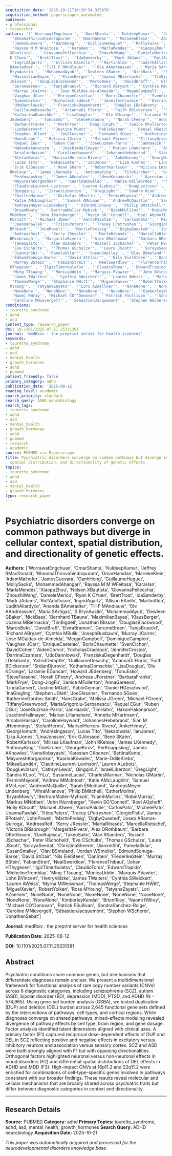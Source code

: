 ```yaml
---
acquisition_date: '2025-10-21T16:20:54.325076'
acquisition_method: paperscraper_automated
audience:
- professional
- researcher
authors: '[''WorrawatEngchuan'', ''OmarShanta'', ''KuldeepKumar'', ''Jeffrey RMacDonald'',
  ''BhoomaThiruvahindrapuram'', ''OmarHamdan'', ''MariekeKlein'', ''AdamMaihofer'',
  ''JamesGuevara'', ''OanhHong'', ''GuillaumeHuguet'', ''MollySacks'', ''MohammadAhangari'',
  ''Rayssa M M WFeitosa'', ''KaraHan'', ''MarlaMendes'', ''XiaopuZhou'', ''Nelson
  XBautista'', ''GiovannaPellecchia'', ''ZhouzhiWang'', ''DanieleMerico'', ''Ryan
  K CYuen'', ''BrettTrost'', ''IdaSønderby'', ''Mark JAdams'', ''RolfAdolfsson'',
  ''IngridAgartz'', ''Allison EAiello'', ''MartinAlda'', ''JudithAllardyce'', ''Ananda
  BAmstadter'', ''Till F MAndlauer'', ''Ole AAndreassen'', ''María SArtigas'', ''S
  BrynAustin'', ''MuhammadAyub'', ''Dewleen GBaker'', ''NickBass'', ''Bernhard TBaune'',
  ''MaximilianBayas'', ''KlausBerger'', ''Joanna MBiernacka'', ''TimBigdeli'', ''Jonathan
  IBisson'', ''DouglasBlackwood'', ''MarcoBoks'', ''DavidBraff'', ''ElviraBramon'',
  ''GeromeBreen'', ''TanjaBrueckl'', ''Richard ABryant'', ''Cynthia MBulik'', ''JosephBuxbaum'',
  ''Murray JCairns'', ''Jose MCaldas-de-Almeida'', ''MeganCampbell'', ''DominiqueCampion'',
  ''Vaughan JCarr'', ''EnriqueCastelao'', ''BorisChaumette'', ''SvenCichon'', ''DavidCohen'',
  ''AidenCorvin'', ''NicholasCraddock'', ''JenniferCrosbie'', ''DarrinaCzamara'',
  ''UdoDannlowski'', ''FranziskaDegenhardt'', ''Douglas LDelahanty'', ''AstridDempfle'',
  ''GuillaumeDesachy'', ''AriannaDi Florio'', ''Faith BDickerson'', ''SrdjanDjurovic'',
  ''KatharinaDomschke'', ''LisaDouglas'', ''Ole KDrange'', ''Laramie EDuncan'', ''Howard
  JEdenberg'', ''TonuEsko'', ''SteveFaraone'', ''Norah CFeeny'', ''Andreas JForstner'',
  ''BarbaraFranke'', ''MarkFrye'', ''Dong-JingFu'', ''Janice MFullerton'', ''AnnaGareeva'',
  ''LindaGarvert'', ''Justine MGatt'', ''PabloGejman'', ''Daniel HGeschwind'', ''InaGiegling'',
  ''Stephen JGlatt'', ''JoeGlessner'', ''Fernando SGoes'', ''KatherineGordon-Smith'',
  ''HansGrabe'', ''Melissa JGreen'', ''Michael FGreen'', ''TiffanyGreenwood'', ''MariaGrigoroiu-Serbanescu'',
  ''Raquel EGur'', ''Ruben CGur'', ''JoseGuzman-Parra'', ''JanHaavik'', ''TimHahn'',
  ''HakonHakonarson'', ''JoachimHallmayer'', ''Marian LHamshere'', ''Annette MHartmann'',
  ''ArsalanHassan'', ''CarolineHayward'', ''JohannesHebebrand'', ''Sian M JHemmings'',
  ''StefanHerms'', ''MarisolHerrera-Rivero'', ''AnkeHinney'', ''GeorgHomuth'', ''AndrésIngason'',
  ''Lucas TIto'', ''NakaoIwata'', ''IanJones'', ''Lisa AJones'', ''LinaJonsson'',
  ''Erik GJönsson'', ''René SKahn'', ''RobertKarlsson'', ''Milissa LKaufman'', ''John
  RKelsoe'', ''James LKennedy'', ''AnthonyKing'', ''TiloKircher'', ''GeorgeKirov'',
  ''PerKnappskog'', ''James AKnowles'', ''NeneKobayashi'', ''Karestan CKoenen'', ''BettinaKonte'',
  ''MayureshKorgaonkar'', ''KaarinaKowalec'', ''Marie-OdileKrebs'', ''MikaelLandén'',
  ''ClaudineLaurent-Levinson'', ''Lauren ALebois'', ''DougLevinson'', ''CathrynLewis'',
  ''QingqinLi'', ''IsraelLiberzon'', ''GregLight'', ''Sandra KLoo'', ''YiLu'', ''SusanneLucae'',
  ''CharlesMarmar'', ''Nicholas GMartin'', ''FerminMayoral'', ''Andrew MMcIntosh'',
  ''Katie AMcLaughlin'', ''Samuel AMcLean'', ''AndrewMcQuillin'', ''Sarah EMedland'',
  ''AndreasMeyer-Lindenberg'', ''VihraMilanova'', ''Philip BMitchell'', ''EstherMolina'',
  ''BryanMowry'', ''BertramMuller-Myhsok'', ''NiamhMullins'', ''RobinMurray'', ''Markus
  MNöthen'', ''John INurnberger'', "Kevin SO''Connell", ''Roel AOphoff'', ''Holly
  KOrcutt'', ''Michael JOwen'', ''AarnoPalotie'', ''CarlosPato'', ''MichelePato'',
  ''JoannaPawlak'', ''TriinuPeters'', ''Tracey LPetryshen'', ''GiorgioPistis'', ''James
  BPotash'', ''JohnPowell'', ''MartinPreisig'', ''DigbyQuested'', ''Josep ARamos-Quiroga'',
  ''AndreasReif'', ''Kerry JRessler'', ''MartaRibasés'', ''MarcellaRietschel'', ''Victoria
  BRisbrough'', ''MargaritaRivera'', ''Alex ORothbaum'', ''Barbara ORothbaum'', ''DanRujescu'',
  ''TakeoSaito'', ''Alan RSanders'', ''Russell JSchachar'', ''Peter RSchofield'',
  ''Eva CSchulte'', ''Thomas GSchulze'', ''Laura JScott'', ''SorayaSeedat'', ''ChristinaSheerin'',
  ''JianxinShi'', ''PamelaSklar'', ''SusanSmalley'', ''Olav BSmeland'', ''Jordan WSmoller'',
  ''EdmundSonuga-Barke'', ''David StClair'', ''Nils EielSteen'', ''DanStein'', ''FrederikeStein'',
  ''Murray BStein'', ''FabianStreit'', ''NealSwerdlow'', ''FlorenceThibaut'', ''Johan
  HThygesen'', ''IlgizTimerbulatov'', ''ClaudioToma'', ''EdwardTrapido'', ''MichelineTremblay'',
  ''Ming TTsuang'', ''MonicaUddin'', ''Marquis PVawter'', ''John BVincent'', ''HenryVölzke'',
  ''James TWalters'', ''Cynthia SWeickert'', ''Lauren AWeiss'', ''Myrna MWeissman'',
  ''ThomasWerge'', ''Stephanie HWitt'', ''MiguelXavier'', ''RobertYolken'', ''Ross
  MYoung'', ''TetyanaZayats'', ''Lori AZoellner'', ''NoneNone'', ''NoneNone'', ''NoneNone'',
  ''NoneNone'', ''NoneNone'', ''NoneNone'', ''NoneNone'', ''KimberleyKendall'', ''BrienRiley'',
  ''Naomi RWray'', "Michael CO''Donovan", ''Patrick FSullivan'', ''SandraSanchez-Roige'',
  ''Caroline MNievergelt'', ''SébastienJacquemont'', ''Stephen WScherer'', ''JonathanSebat'']'
conditions:
- tourette_syndrome
- adhd
- asd
content_type: research_paper
doi: 10.1101/2025.07.11.25331381
journal: 'medRxiv : the preprint server for health sciences'
keywords:
- tourette_syndrome
- adhd
- asd
- mental_health
- growth_hormones
- adhd
- pubmed
patient_friendly: false
primary_category: adhd
publication_date: '2025-08-12'
reading_level: academic
search_priority: standard
search_query: ADHD neurobiology
search_tags:
- tourette_syndrome
- adhd
- asd
- mental_health
- growth_hormones
- adhd
- pubmed
- research
- academic
source: PUBMED via Paperscraper
title: Psychiatric disorders converge on common pathways but diverge in cellular context,
  spatial distribution, and directionality of genetic effects.
topics:
- tourette_syndrome
- adhd
- asd
- mental_health
- growth_hormones
type: research_paper
---
```


# Psychiatric disorders converge on common pathways but diverge in cellular context, spatial distribution, and directionality of genetic effects.

**Authors:** ['WorrawatEngchuan', 'OmarShanta', 'KuldeepKumar', 'Jeffrey RMacDonald', 'BhoomaThiruvahindrapuram', 'OmarHamdan', 'MariekeKlein', 'AdamMaihofer', 'JamesGuevara', 'OanhHong', 'GuillaumeHuguet', 'MollySacks', 'MohammadAhangari', 'Rayssa M M WFeitosa', 'KaraHan', 'MarlaMendes', 'XiaopuZhou', 'Nelson XBautista', 'GiovannaPellecchia', 'ZhouzhiWang', 'DanieleMerico', 'Ryan K CYuen', 'BrettTrost', 'IdaSønderby', 'Mark JAdams', 'RolfAdolfsson', 'IngridAgartz', 'Allison EAiello', 'MartinAlda', 'JudithAllardyce', 'Ananda BAmstadter', 'Till F MAndlauer', 'Ole AAndreassen', 'María SArtigas', 'S BrynAustin', 'MuhammadAyub', 'Dewleen GBaker', 'NickBass', 'Bernhard TBaune', 'MaximilianBayas', 'KlausBerger', 'Joanna MBiernacka', 'TimBigdeli', 'Jonathan IBisson', 'DouglasBlackwood', 'MarcoBoks', 'DavidBraff', 'ElviraBramon', 'GeromeBreen', 'TanjaBrueckl', 'Richard ABryant', 'Cynthia MBulik', 'JosephBuxbaum', 'Murray JCairns', 'Jose MCaldas-de-Almeida', 'MeganCampbell', 'DominiqueCampion', 'Vaughan JCarr', 'EnriqueCastelao', 'BorisChaumette', 'SvenCichon', 'DavidCohen', 'AidenCorvin', 'NicholasCraddock', 'JenniferCrosbie', 'DarrinaCzamara', 'UdoDannlowski', 'FranziskaDegenhardt', 'Douglas LDelahanty', 'AstridDempfle', 'GuillaumeDesachy', 'AriannaDi Florio', 'Faith BDickerson', 'SrdjanDjurovic', 'KatharinaDomschke', 'LisaDouglas', 'Ole KDrange', 'Laramie EDuncan', 'Howard JEdenberg', 'TonuEsko', 'SteveFaraone', 'Norah CFeeny', 'Andreas JForstner', 'BarbaraFranke', 'MarkFrye', 'Dong-JingFu', 'Janice MFullerton', 'AnnaGareeva', 'LindaGarvert', 'Justine MGatt', 'PabloGejman', 'Daniel HGeschwind', 'InaGiegling', 'Stephen JGlatt', 'JoeGlessner', 'Fernando SGoes', 'KatherineGordon-Smith', 'HansGrabe', 'Melissa JGreen', 'Michael FGreen', 'TiffanyGreenwood', 'MariaGrigoroiu-Serbanescu', 'Raquel EGur', 'Ruben CGur', 'JoseGuzman-Parra', 'JanHaavik', 'TimHahn', 'HakonHakonarson', 'JoachimHallmayer', 'Marian LHamshere', 'Annette MHartmann', 'ArsalanHassan', 'CarolineHayward', 'JohannesHebebrand', 'Sian M JHemmings', 'StefanHerms', 'MarisolHerrera-Rivero', 'AnkeHinney', 'GeorgHomuth', 'AndrésIngason', 'Lucas TIto', 'NakaoIwata', 'IanJones', 'Lisa AJones', 'LinaJonsson', 'Erik GJönsson', 'René SKahn', 'RobertKarlsson', 'Milissa LKaufman', 'John RKelsoe', 'James LKennedy', 'AnthonyKing', 'TiloKircher', 'GeorgeKirov', 'PerKnappskog', 'James AKnowles', 'NeneKobayashi', 'Karestan CKoenen', 'BettinaKonte', 'MayureshKorgaonkar', 'KaarinaKowalec', 'Marie-OdileKrebs', 'MikaelLandén', 'ClaudineLaurent-Levinson', 'Lauren ALebois', 'DougLevinson', 'CathrynLewis', 'QingqinLi', 'IsraelLiberzon', 'GregLight', 'Sandra KLoo', 'YiLu', 'SusanneLucae', 'CharlesMarmar', 'Nicholas GMartin', 'FerminMayoral', 'Andrew MMcIntosh', 'Katie AMcLaughlin', 'Samuel AMcLean', 'AndrewMcQuillin', 'Sarah EMedland', 'AndreasMeyer-Lindenberg', 'VihraMilanova', 'Philip BMitchell', 'EstherMolina', 'BryanMowry', 'BertramMuller-Myhsok', 'NiamhMullins', 'RobinMurray', 'Markus MNöthen', 'John INurnberger', "Kevin SO'Connell", 'Roel AOphoff', 'Holly KOrcutt', 'Michael JOwen', 'AarnoPalotie', 'CarlosPato', 'MichelePato', 'JoannaPawlak', 'TriinuPeters', 'Tracey LPetryshen', 'GiorgioPistis', 'James BPotash', 'JohnPowell', 'MartinPreisig', 'DigbyQuested', 'Josep ARamos-Quiroga', 'AndreasReif', 'Kerry JRessler', 'MartaRibasés', 'MarcellaRietschel', 'Victoria BRisbrough', 'MargaritaRivera', 'Alex ORothbaum', 'Barbara ORothbaum', 'DanRujescu', 'TakeoSaito', 'Alan RSanders', 'Russell JSchachar', 'Peter RSchofield', 'Eva CSchulte', 'Thomas GSchulze', 'Laura JScott', 'SorayaSeedat', 'ChristinaSheerin', 'JianxinShi', 'PamelaSklar', 'SusanSmalley', 'Olav BSmeland', 'Jordan WSmoller', 'EdmundSonuga-Barke', 'David StClair', 'Nils EielSteen', 'DanStein', 'FrederikeStein', 'Murray BStein', 'FabianStreit', 'NealSwerdlow', 'FlorenceThibaut', 'Johan HThygesen', 'IlgizTimerbulatov', 'ClaudioToma', 'EdwardTrapido', 'MichelineTremblay', 'Ming TTsuang', 'MonicaUddin', 'Marquis PVawter', 'John BVincent', 'HenryVölzke', 'James TWalters', 'Cynthia SWeickert', 'Lauren AWeiss', 'Myrna MWeissman', 'ThomasWerge', 'Stephanie HWitt', 'MiguelXavier', 'RobertYolken', 'Ross MYoung', 'TetyanaZayats', 'Lori AZoellner', 'NoneNone', 'NoneNone', 'NoneNone', 'NoneNone', 'NoneNone', 'NoneNone', 'NoneNone', 'KimberleyKendall', 'BrienRiley', 'Naomi RWray', "Michael CO'Donovan", 'Patrick FSullivan', 'SandraSanchez-Roige', 'Caroline MNievergelt', 'SébastienJacquemont', 'Stephen WScherer', 'JonathanSebat']

**Journal:** medRxiv : the preprint server for health sciences

**Publication Date:** 2025-08-12

**DOI:** 10.1101/2025.07.11.25331381

## Abstract

Psychiatric conditions share common genes, but mechanisms that differentiate diagnoses remain unclear. We present a multidimensional framework for functional analysis of rare copy number variants (CNVs) across 6 diagnostic categories, including schizophrenia (SCZ), autism (ASD), bipolar disorder (BD), depression (MDD), PTSD, and ADHD (N = 574,965). Using gene-set burden analysis (GSBA), we tested duplication (DUP) and deletion (DEL) burden across 2,645 functional gene sets defined by the intersections of pathways, cell types, and cortical regions. While diagnoses converge on shared pathways, mixed-effects modeling revealed divergence of pathway effects by cell type, brain region, and gene dosage. Factor analysis identified latent dimensions aligned with clinical axes. A primary factor (F1) captured reciprocal dose-dependent effects of DUP and DEL in SCZ reflecting positive and negative effects in excitatory versus inhibitory neurons and association versus sensory cortex. SCZ and ASD were both strongly aligned with F1 but with opposing directionalities. Orthogonal factors highlighted neuronal versus non-neuronal effects in mood disorders (F2) and differential spatial distributions of DEL effects in ADHD and MDD (F3). High-impact CNVs at 16p11.2 and 22q11.2 were enriched for combinations of cell-type-specific genes involved in pathways consistent with our broader findings. These results reveal molecular and cellular mechanisms that are broadly shared across psychiatric traits but differ between diagnostic categories in context and directionality.

---

## Research Details

**Source:** PUBMED
**Category:** adhd
**Primary Topics:** tourette_syndrome, adhd, asd, mental_health, growth_hormones
**Search Query:** ADHD neurobiology
**Acquisition Date:** 2025-10-21

*This paper was automatically acquired and processed for the neurodevelopmental disorders knowledge base.*
